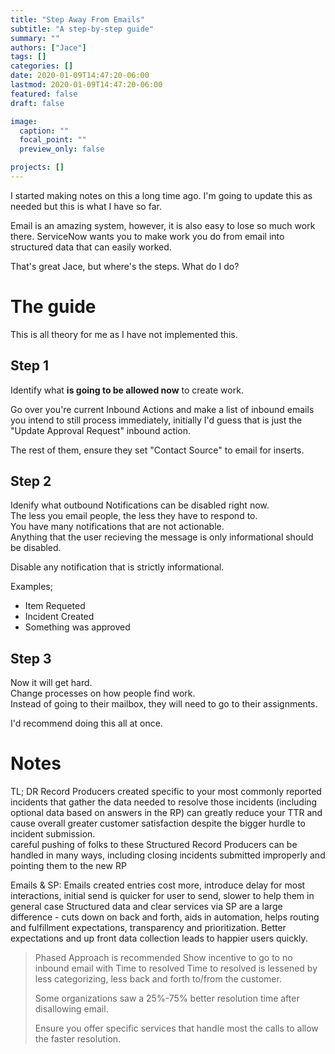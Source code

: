 ```yaml
---
title: "Step Away From Emails"
subtitle: "A step-by-step guide"
summary: ""
authors: ["Jace"]
tags: []
categories: []
date: 2020-01-09T14:47:20-06:00
lastmod: 2020-01-09T14:47:20-06:00
featured: false
draft: false

image:
  caption: ""
  focal_point: ""
  preview_only: false

projects: []
---
```


I started making notes on this a long time ago.  I'm going to update this as needed but this is what I have so far.

Email is an amazing system, however, it is also easy to lose so much work there.  ServiceNow wants you to make work you do from email into structured data that can easily worked.  

That's great Jace, but where's the steps.  What do I do?

# The guide

This is all theory for me as I have not implemented this.  

## Step 1

Identify what **is going to be allowed now** to create work.

Go over you're current Inbound Actions and make a list of inbound emails you intend to still process immediately, initially I'd guess that is just the "Update Approval Request" inbound action.

The rest of them, ensure they set "Contact Source" to email for inserts.

## Step 2

Idenify what outbound Notifications can be disabled right now.  
The less you email people, the less they have to respond to.  
You have many notifications that are not actionable.  
Anything that the user recieving the message is only informational should be disabled. 

Disable any notification that is strictly informational.

Examples;
- Item Requeted
- Incident Created
- Something was approved

## Step 3

Now it will get hard.  
Change processes on how people find work.  
Instead of going to their mailbox, they will need to go to their assignments.

I'd recommend doing this all at once.

# Notes

TL; DR  Record Producers created specific to your most commonly reported incidents that gather the data needed to resolve those incidents (including optional data based on answers in the RP) can greatly reduce your TTR and cause overall greater customer satisfaction despite the bigger hurdle to incident submission.  
careful pushing of folks to these  Structured Record Producers can be handled in many ways, including closing incidents submitted improperly and pointing them to the new RP

Emails & SP:
Emails created entries cost more, introduce delay for most interactions, initial send is quicker for user to send, slower to help them in general case
Structured data and clear services via SP are a large difference - cuts down on back and forth, aids in automation, helps routing and fulfillment expectations, transparency and prioritization. Better expectations and up front data collection leads to happier users quickly.

> Phased Approach is recommended Show incentive to go to no inbound email with Time to resolved Time to resolved is lessened by less categorizing, less back and forth to/from the customer.
>
> Some organizations saw a 25%-75% better resolution time after disallowing email. 
>
> Ensure you offer specific services that handle most the calls to allow the faster resolution.
